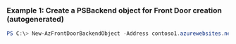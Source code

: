 ### Example 1: Create a PSBackend object for Front Door creation (autogenerated)
```powershell
PS C:\> New-AzFrontDoorBackendObject -Address contoso1.azurewebsites.net -BackendHostHeader {BackendHostHeader} -DefaultProfile {DefaultProfile} -EnabledState Enabled -HttpPort {HttpPort} -HttpsPort {HttpsPort} -Priority 2 -Weight {Weight}
```

